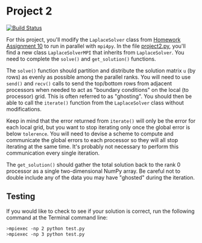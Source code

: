 # Project 2

[![Build Status](https://travis-ci.com/PGE383-HPC/project2.svg?token=SnMGq692xXXqxzyE6QSj&branch=master)](https://travis-ci.com/PGE383-HPC/project2)

For this project, you'll modify the `LaplaceSolver` class from [Homework Assignment 10](https://github.com/PGE383-HPC-Fall2018/assignment10) to run in parallel with `mpi4py`.  In the file [project2.py](project2.py), you'll find a new class `LaplaceSolverMPI` that inherits from `LaplaceSolver`.  You need to complete the `solve()` and `get_solution()` functions.  

The `solve()` function should partition and distribute the solution matrix `u` (by rows) as evenly as possible among the parallel ranks.  You will need to use `send()` and `recv()` calls to send the top/bottom rows from adjacent processors when needed to act as "boundary conditions" on the local (to processor) grid.  This is often referred to as "ghosting".  You should then be able to call the `iterate()` function from the `LaplaceSolver` class without modifications.

Keep in mind that the error returned from `iterate()` will only be the error for each local grid, but you want to stop iterating only once the global error is below `tolerence`.  You will need to devise a scheme to compute and communicate the global errors to each processor so they will all stop iterating at the same time.  It's probably not necessary to perform this communication every single iteration.

The `get_solution()` should gather the total solution back to the rank 0 processor as a single two-dimensional NumPy array.  Be careful not to double include any of the data you may have "ghosted" during the iteration.

## Testing

If you would like to check to see if your solution is correct, run the following command at the Terminal command line:

```bash
>mpiexec -np 2 python test.py
>mpiexec -np 3 python test.py
```
